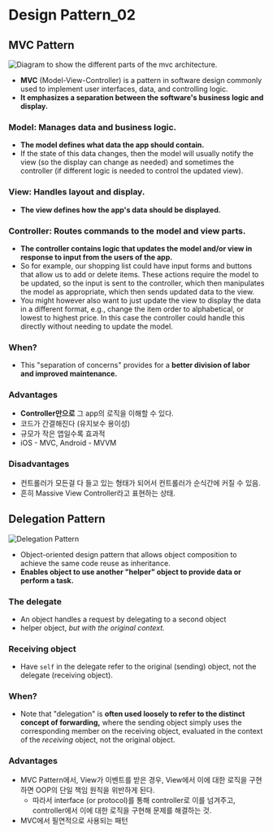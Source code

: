 # Design Pattern_02

## MVC Pattern

![Diagram to show the different parts of the mvc architecture.](https://developer.mozilla.org/en-US/docs/Glossary/MVC/model-view-controller-light-blue.png)

-   **MVC** (Model-View-Controller) is a pattern in software design commonly used to implement user interfaces, data, and controlling logic.
-   **It emphasizes a separation between the software's business logic and display.**

### Model: Manages data and business logic.

-   **The model defines what data the app should contain.**
-   If the state of this data changes, then the model will usually notify the view (so the display can change as needed) and sometimes the controller (if different logic is needed to control the updated view).

### View: Handles layout and display.

-   **The view defines how the app's data should be displayed.**

### Controller: Routes commands to the model and view parts.

-   **The controller contains logic that updates the model and/or view in response to input from the users of the app.**
-   So for example, our shopping list could have input forms and buttons that allow us to add or delete items. These actions require the model to be updated, so the input is sent to the controller, which then manipulates the model as appropriate, which then sends updated data to the view.
-   You might however also want to just update the view to display the data in a different format, e.g., change the item order to alphabetical, or lowest to highest price. In this case the controller could handle this directly without needing to update the model.

### When?

-   This "separation of concerns" provides for a **better division of labor and improved maintenance.**

### Advantages

-   **Controller만으로** 그 app의 로직을 이해할 수 있다.
-   코드가 간결해진다 (유지보수 용이성)
-   규모가 작은 앱일수록 효과적
-   iOS - MVC, Android - MVVM

### Disadvantages

-   컨트롤러가 모든걸 다 들고 있는 형태가 되어서 컨트롤러가 순식간에 커질 수 있음.
-   흔히 Massive View Controller라고 표현하는 상태.



## Delegation Pattern

![Delegation Pattern](https://t1.daumcdn.net/thumb/R720x0.fpng/?fname=http://t1.daumcdn.net/brunch/service/user/aUYX/image/mO9Z5HmA2jwcki0Th9-XNZ73Xz0.png)

-   Object-oriented design pattern that allows object composition to achieve the same code reuse as inheritance.
-   **Enables object to use another "helper" object to provide data or perform a task.**

### The delegate

-   An object handles a request by delegating to a second object
-   helper object, *but with the original context.*

### Receiving object

-   Have `self` in the delegate refer to the original (sending) object, not the delegate (receiving object).

### When?

-   Note that "delegation" is **often used loosely to refer to the distinct concept of forwarding,** where the sending object simply uses the corresponding member on the receiving object, evaluated in the context of the *receiving* object, not the original object.

### Advantages

-   MVC Pattern에서, View가 이벤트를 받은 경우, View에서 이에 대한 로직을 구현하면 OOP의 단일 책임 원칙을 위반하게 된다.
    -   따라서 interface (or protocol)를 통해 controller로 이를 넘겨주고, controller에서 이에 대한 로직을 구현해 문제를 해결하는 것.
-   MVC에서 필연적으로 사용되는 패턴


